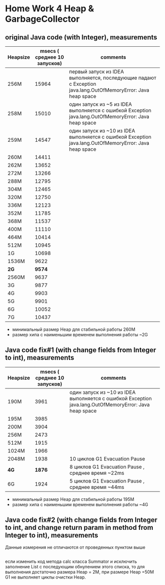# Home Work 4  Heap & GarbageCollector
## original Java code (with Integer), measurements
| Heapsize | msecs ( среднее 10 запусков) | comments |
|---|---|---|
| 256M | 15964 | первый запуск из IDEA  выполняется, последующие падают с Exception java.lang.OutOfMemoryError: Java heap space |
| 258M | 15010 | один запуск из ~5 из  IDEA  выполняется с ошибкой Exception java.lang.OutOfMemoryError: Java heap space|
| 259M | 14547 | один запуск из ~10 из  IDEA  выполняется с ошибкой Exception java.lang.OutOfMemoryError: Java heap space|
| 260M | 14411 | |
| 262M | 13652 | |
| 272M | 13266 | |
| 288M | 12795 | |
| 304M | 12465 | |
| 320M | 12750 | |
| 336M | 12123 | |
| 352M | 11785 | |
| 368M | 11537 | |
| 400M | 11110 | |
| 464M | 10414 | |
| 512M | 10945 | |
| 1G | 10698 | |
| 1536M | 9622 | |
| **2G**| **9574** | |
| 2560M | 9637 | |
| 3G | 9877 | |
| 4G | 9903 | |
| 5G | 9901 | |
| 6G | 10052 | |
| 7G | 10437 | |

* минимальный размер Heap для стабильной работы 260М  
* размер хипа с наименьшим временем выполнения работы ~2G


##  Java code fix#1 (with change fields from Integer to int), measurements
| Heapsize | msecs ( среднее 10 запусков) | comments |
|---|---|---|
| 190M | 3961 |один запуск из ~10 из  IDEA  выполняется с ошибкой Exception java.lang.OutOfMemoryError: Java heap space|  
| 195M | 3985 | |
| 200M | 3904 | 
| 256M | 2473 | |
| 512M | 1915 | |
| 1024M | 1966 | |
| 2048M | 1938 |  10 циклов G1 Evacuation Pause|
| **4G** | **1876** | 8 циклов G1 Evacuation Pause , среднее время ~22ms|
| 6G | 1924 | 5 циклов G1 Evacuation Pause , среднее время ~44ms  |

* минимальный размер Heap для стабильной работы 195М  
* размер хипа с наименьшим временем выполнения работы ~4G

##  Java code fix#2 (with change fields from Integer to int, and change return param in method from Integer to int), measurements

Данные измерения не отличаются от проведенных пунктом выше


## 

если изменить код  метода calc класса Summator и исключить заполнение List c последующим обнулением этого списка, то для выполнения достаточно размера Heap = 2M, при размере Heap =50M G1 не выполняет циклы очистки Heap. 






